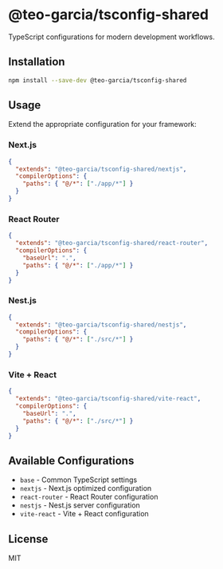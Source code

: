 # @teo-garcia/tsconfig-shared

TypeScript configurations for modern development workflows.

## Installation

```bash
npm install --save-dev @teo-garcia/tsconfig-shared
```

## Usage

Extend the appropriate configuration for your framework:

### Next.js

```json
{
  "extends": "@teo-garcia/tsconfig-shared/nextjs",
  "compilerOptions": {
    "paths": { "@/*": ["./app/*"] }
  }
}
```

### React Router

```json
{
  "extends": "@teo-garcia/tsconfig-shared/react-router",
  "compilerOptions": {
    "baseUrl": ".",
    "paths": { "@/*": ["./app/*"] }
  }
}
```

### Nest.js

```json
{
  "extends": "@teo-garcia/tsconfig-shared/nestjs",
  "compilerOptions": {
    "paths": { "@/*": ["./src/*"] }
  }
}
```

### Vite + React

```json
{
  "extends": "@teo-garcia/tsconfig-shared/vite-react",
  "compilerOptions": {
    "baseUrl": ".",
    "paths": { "@/*": ["./src/*"] }
  }
}
```

## Available Configurations

- `base` - Common TypeScript settings
- `nextjs` - Next.js optimized configuration
- `react-router` - React Router configuration
- `nestjs` - Nest.js server configuration
- `vite-react` - Vite + React configuration

## License

MIT
